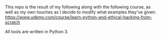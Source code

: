 This repo is the result of my following along with the following course, as well as my own touches as I decide to modify what examples they've given:
https://www.udemy.com/course/learn-python-and-ethical-hacking-from-scratch

All tools are written in Python 3.
